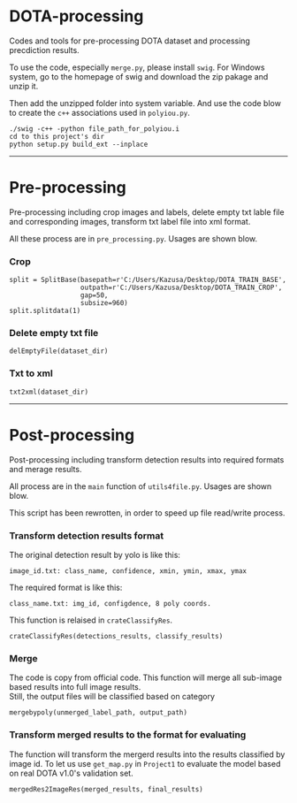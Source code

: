 # DOTA-processing  
Codes and tools for pre-processing DOTA dataset and processing precdiction results.

To use the code, especially `merge.py`, please install `swig`. For Windows system, go to the homepage of swig and download the zip pakage and unzip it.

Then add the unzipped folder into system variable. And use the code blow to create the `c++` associations used in `polyiou.py`.
```
./swig -c++ -python file_path_for_polyiou.i
cd to this project's dir
python setup.py build_ext --inplace
```

---

# Pre-processing  
Pre-processing including crop images and labels, delete empty txt lable file and corresponding images, transform txt label file into xml format.  

All these process are in `pre_processing.py`. Usages are shown blow.


### Crop  
```
split = SplitBase(basepath=r'C:/Users/Kazusa/Desktop/DOTA_TRAIN_BASE',
                  outpath=r'C:/Users/Kazusa/Desktop/DOTA_TRAIN_CROP',
                  gap=50,
                  subsize=960)
split.splitdata(1)
```

### Delete empty txt file  
```
delEmptyFile(dataset_dir)
```

### Txt to xml  
```
txt2xml(dataset_dir)
```  

---

# Post-processing  
Post-processing including transform detection results into required formats and merage results.

All process are in the `main` function of `utils4file.py`. Usages are shown blow.

This script has been rewrotten, in order to speed up file read/write process.


### Transform detection results format  
The original detection result by yolo is like this:  
```
image_id.txt: class_name, confidence, xmin, ymin, xmax, ymax
```  
The required format is like this:  
```
class_name.txt: img_id, configdence, 8 poly coords.
```  
This function is relaised in `crateClassifyRes`.
```
crateClassifyRes(detections_results, classify_results)
```

### Merge
The code is copy from official code. This function will merge all sub-image based results into full image results.  
Still, the output files will be classified based on category
```
mergebypoly(unmerged_label_path, output_path)
```

### Transform merged results to the format for evaluating
The function will transform the mergerd results into the results classified by image id. To let us use `get_map.py` in `Project1` to evaluate the model based on real DOTA v1.0's validation set.
```
mergedRes2ImageRes(merged_results, final_results)
```


 
